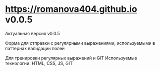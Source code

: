 # https://romanova404.github.io v0.0.5

Актуальная версия v0.0.5

Форма для отправки с регулярными выражениями, используемыми в паттернах валидации полей

Для тренировки регулярных выражений и GIT
Используемые технологии: HTML, CSS, JS, GIT



